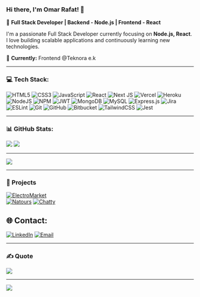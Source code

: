 ### Hi there, I'm Omar Rafat! 👋

💫 **Full Stack Developer | Backend - Node.js | Frontend - React**  

I'm a passionate Full Stack Developer currently focusing on **Node.js, React**. I love building scalable applications and continuously learning new technologies.

🚀 **Currently:** Frontend @Teknora e.k <br/>

<hr/>



### 💻 Tech Stack:
![HTML5](https://img.shields.io/badge/html5-%23E34F26.svg?style=for-the-badge&logo=html5&logoColor=white) ![CSS3](https://img.shields.io/badge/css3-%231572B6.svg?style=for-the-badge&logo=css3&logoColor=white) ![JavaScript](https://img.shields.io/badge/javascript-%23323330.svg?style=for-the-badge&logo=javascript&logoColor=%23F7DF1E) ![React](https://img.shields.io/badge/react-%2320232a.svg?style=for-the-badge&logo=react&logoColor=%2361DAFB) ![Next JS](https://img.shields.io/badge/Next-black?style=for-the-badge&logo=next.js&logoColor=white) ![Vercel](https://img.shields.io/badge/vercel-%23000000.svg?style=for-the-badge&logo=vercel&logoColor=white) ![Heroku](https://img.shields.io/badge/heroku-%23430098.svg?style=for-the-badge&logo=heroku&logoColor=white) ![NodeJS](https://img.shields.io/badge/node.js-6DA55F?style=for-the-badge&logo=node.js&logoColor=white) ![NPM](https://img.shields.io/badge/NPM-%23CB3837.svg?style=for-the-badge&logo=npm&logoColor=white) ![JWT](https://img.shields.io/badge/JWT-black?style=for-the-badge&logo=JSON%20web%20tokens) ![MongoDB](https://img.shields.io/badge/MongoDB-%234ea94b.svg?style=for-the-badge&logo=mongodb&logoColor=white) ![MySQL](https://img.shields.io/badge/mysql-4479A1.svg?style=for-the-badge&logo=mysql&logoColor=white) ![Express.js](https://img.shields.io/badge/express.js-%23404d59.svg?style=for-the-badge&logo=express&logoColor=%2361DAFB) ![Jira](https://img.shields.io/badge/jira-%230A0FFF.svg?style=for-the-badge&logo=jira&logoColor=white) ![ESLint](https://img.shields.io/badge/ESLint-4B3263?style=for-the-badge&logo=eslint&logoColor=white) ![Git](https://img.shields.io/badge/git-%23F05033.svg?style=for-the-badge&logo=git&logoColor=white) ![GitHub](https://img.shields.io/badge/github-%23121011.svg?style=for-the-badge&logo=github&logoColor=white) ![Bitbucket](https://img.shields.io/badge/bitbucket-%230047B3.svg?style=for-the-badge&logo=bitbucket&logoColor=white) ![TailwindCSS](https://img.shields.io/badge/tailwindcss-%2338B2AC.svg?style=for-the-badge&logo=tailwind-css&logoColor=white) ![Jest](https://img.shields.io/badge/-jest-%23C21325?style=for-the-badge&logo=jest&logoColor=white)
  
<hr/>

### 📊 GitHub Stats:
![](https://github-readme-stats.vercel.app/api?username=OmarRafat975&theme=tokyonight&hide_border=false&include_all_commits=false&count_private=false)
![](https://nirzak-streak-stats.vercel.app/?user=OmarRafat975&theme=tokyonight&hide_border=false) <hr/>
![](https://github-readme-stats.vercel.app/api/top-langs/?username=OmarRafat975&theme=tokyonight&hide_border=false&include_all_commits=false&count_private=false&layout=compact)
<hr/>

### 📂 Projects
[![ElectroMarket](https://github-readme-stats.vercel.app/api/pin/?username=OmarRafat975&repo=Electro-Market.&theme=tokyonight)](https://github.com/OmarRafat975/Electro-Market.) <br/>
[![Natours](https://github-readme-stats.vercel.app/api/pin/?username=OmarRafat975&repo=Natours&theme=tokyonight)](https://github.com/OmarRafat975/Natours)
[![Chatty](https://github-readme-stats.vercel.app/api/pin/?username=OmarRafat975&repo=Chatty&theme=tokyonight)](https://github.com/OmarRafat975/Chatty)


## 🌐 Contact:
[![LinkedIn](https://img.shields.io/badge/LinkedIn-Connect-blue?logo=linkedin)](https://www.linkedin.com/in/omarrafat975/) [![Email](https://img.shields.io/badge/Email-Contact-red?logo=gmail)](mailto:omarrafat613@gmail.com)

<hr/>

### ✍️ Quote
![](https://quotes-github-readme.vercel.app/api?type=horizontal&theme=tokyonight)

---
[![](https://visitcount.itsvg.in/api?id=OmarRafat975&icon=1&color=0)](https://visitcount.itsvg.in)


<!-- Proudly created with GPRM ( https://gprm.itsvg.in ) -->

